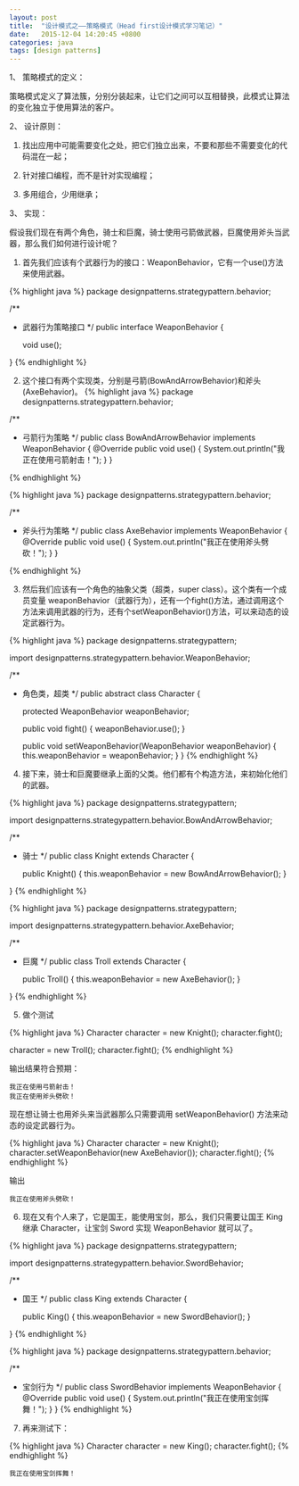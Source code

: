 ```yaml
---
layout: post
title:  "设计模式之——策略模式（Head first设计模式学习笔记）"
date:   2015-12-04 14:20:45 +0800
categories: java
tags: [design patterns]
---
```

1、 策略模式的定义：

策略模式定义了算法簇，分别分装起来，让它们之间可以互相替换，此模式让算法的变化独立于使用算法的客户。

2、 设计原则：

1) 找出应用中可能需要变化之处，把它们独立出来，不要和那些不需要变化的代码混在一起；

2) 针对接口编程，而不是针对实现编程；

3) 多用组合，少用继承；

3、 实现：

假设我们现在有两个角色，骑士和巨魔，骑士使用弓箭做武器，巨魔使用斧头当武器，那么我们如何进行设计呢？

1) 首先我们应该有个武器行为的接口：WeaponBehavior，它有一个use()方法来使用武器。

{% highlight java %}
package designpatterns.strategypattern.behavior;

/**
 * 武器行为策略接口
 */
public interface WeaponBehavior {

    void use();

}
{% endhighlight %}

2) 这个接口有两个实现类，分别是弓箭(BowAndArrowBehavior)和斧头(AxeBehavior)。
{% highlight java %}
package designpatterns.strategypattern.behavior;

/**
 * 弓箭行为策略
 */
public class BowAndArrowBehavior implements WeaponBehavior {
    @Override
    public void use() {
        System.out.println("我正在使用弓箭射击！");
    }
}

{% endhighlight %}

{% highlight java %}
package designpatterns.strategypattern.behavior;

/**
 * 斧头行为策略
 */
public class AxeBehavior implements WeaponBehavior {
    @Override
    public void use() {
        System.out.println("我正在使用斧头劈砍！");
    }
}

{% endhighlight %}


3) 然后我们应该有一个角色的抽象父类（超类，super class）。这个类有一个成员变量 weaponBehavior（武器行为），还有一个fight()方法，通过调用这个方法来调用武器的行为，还有个setWeaponBehavior()方法，可以来动态的设定武器行为。

{% highlight java %}
package designpatterns.strategypattern;

import designpatterns.strategypattern.behavior.WeaponBehavior;

/**
 * 角色类，超类
 */
public abstract class Character {

    protected WeaponBehavior weaponBehavior;

    public void fight() {
        weaponBehavior.use();
    }

    public void setWeaponBehavior(WeaponBehavior weaponBehavior) {
        this.weaponBehavior = weaponBehavior;
    }
}
{% endhighlight %}

4) 接下来，骑士和巨魔要继承上面的父类。他们都有个构造方法，来初始化他们的武器。

{% highlight java %}
package designpatterns.strategypattern;

import designpatterns.strategypattern.behavior.BowAndArrowBehavior;

/**
 * 骑士
 */
public class Knight extends Character {

    public Knight() {
        this.weaponBehavior = new BowAndArrowBehavior();
    }

}
{% endhighlight %}

{% highlight java %}
package designpatterns.strategypattern;

import designpatterns.strategypattern.behavior.AxeBehavior;

/**
 * 巨魔
 */
public class Troll extends Character {

    public Troll() {
        this.weaponBehavior = new AxeBehavior();
    }

}
{% endhighlight %}

5) 做个测试

{% highlight java %}
Character character = new Knight();
character.fight();

character = new Troll();
character.fight();
{% endhighlight %}

输出结果符合预期：

```
我正在使用弓箭射击！
我正在使用斧头劈砍！
```

现在想让骑士也用斧头来当武器那么只需要调用 setWeaponBehavior() 方法来动态的设定武器行为。

{% highlight java %}
Character character = new Knight();
character.setWeaponBehavior(new AxeBehavior());
character.fight();
{% endhighlight %}

输出

```
我正在使用斧头劈砍！
```


6) 现在又有个人来了，它是国王，能使用宝剑，那么，我们只需要让国王 King 继承 Character，让宝剑 Sword 实现 WeaponBehavior 就可以了。

{% highlight java %}
package designpatterns.strategypattern;

import designpatterns.strategypattern.behavior.SwordBehavior;

/**
 * 国王
 */
public class King extends Character {

    public King() {
        this.weaponBehavior = new SwordBehavior();
    }

}
{% endhighlight %}

{% highlight java %}
package designpatterns.strategypattern.behavior;

/**
 * 宝剑行为
 */
public class SwordBehavior implements WeaponBehavior {
    @Override
    public void use() {
        System.out.println("我正在使用宝剑挥舞！");
    }
}
{% endhighlight %}

7) 再来测试下：

{% highlight java %}
Character character = new King();
character.fight();
{% endhighlight %}

```
我正在使用宝剑挥舞！
```
